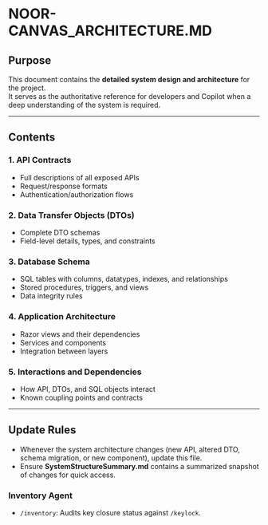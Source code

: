 # NOOR-CANVAS_ARCHITECTURE.MD

## Purpose
This document contains the **detailed system design and architecture** for the project.  
It serves as the authoritative reference for developers and Copilot when a deep understanding of the system is required.

---

## Contents

### 1. API Contracts
- Full descriptions of all exposed APIs
- Request/response formats
- Authentication/authorization flows

### 2. Data Transfer Objects (DTOs)
- Complete DTO schemas
- Field-level details, types, and constraints

### 3. Database Schema
- SQL tables with columns, datatypes, indexes, and relationships
- Stored procedures, triggers, and views
- Data integrity rules

### 4. Application Architecture
- Razor views and their dependencies
- Services and components
- Integration between layers

### 5. Interactions and Dependencies
- How API, DTOs, and SQL objects interact
- Known coupling points and contracts

---

## Update Rules
- Whenever the system architecture changes (new API, altered DTO, schema migration, or new component), update this file.  
- Ensure **SystemStructureSummary.md** contains a summarized snapshot of changes for quick access.  

### Inventory Agent
- `/inventory`: Audits key closure status against `/keylock`.
